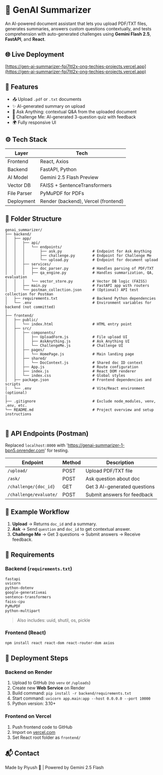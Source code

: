 # 📄 GenAI Summarizer

An AI-powered document assistant that lets you upload PDF/TXT files, generates summaries, answers custom questions contextually, and tests comprehension with auto-generated challenges using **Gemini Flash 2.5**, **FastAPI**, and **React**.

## 🌐 Live Deployment
[https://gen-ai-summarizer-fpi7ltl2x-ong-techies-projects.vercel.app](https://gen-ai-summarizer-fpi7ltl2x-ong-techies-projects.vercel.app)


## 🧠 Features
- 📤 Upload `.pdf` or `.txt` documents
- ✨ AI-generated summary on upload
- 💬 Ask Anything: contextual Q&A from the uploaded document
- 🧠 Challenge Me: AI-generated 3-question quiz with feedback
- 🌍 Fully responsive UI

## ⚙️ Tech Stack

| Layer      | Tech           |
|------------|----------------|
| Frontend   | React, Axios   |
| Backend    | FastAPI, Python |
| AI Model   | Gemini 2.5 Flash Preview |
| Vector DB  | FAISS + SentenceTransformers |
| File Parser| PyMuPDF for PDFs |
| Deployment | Render (backend), Vercel (frontend) |

## 🧱 Folder Structure
```
genai_summarizer/
├── backend/
│   ├── app/
│   │   ├── api/
│   │   │   └── endpoints/
│   │   │       ├── ask.py              # Endpoint for Ask Anything
│   │   │       ├── challenge.py        # Endpoint for Challenge Me
│   │   │       └── upload.py           # Endpoint for document upload
│   │   ├── services/
│   │   │   ├── doc_parser.py           # Handles parsing of PDF/TXT
│   │   │   ├── qa_engine.py            # Handles summarization, QA, evaluation
│   │   │   └── vector_store.py         # Vector DB logic (FAISS)
│   │   ├── main.py                     # FastAPI app with routers
│   │   └── postman_collection.json     # (Optional) API test collection for Postman
│   ├── requirements.txt                # Backend Python dependencies
│   └── .env                            # Environment variables for backend (not committed)
│
├── frontend/
│   ├── public/
│   │   └── index.html                  # HTML entry point
│   ├── src/
│   │   ├── components/
│   │   │   ├── UploadForm.js           # File upload UI
│   │   │   ├── AskAnything.js          # Ask Anything UI
│   │   │   └── ChallengeMe.js          # Challenge UI
│   │   ├── pages/
│   │   │   └── HomePage.js             # Main landing page
│   │   ├── shared/
│   │   │   └── DocContext.js           # Shared doc ID context
│   │   ├── App.js                      # Route configuration
│   │   ├── index.js                    # React DOM renderer
│   │   └── index.css                   # Global styles
│   ├── package.json                    # Frontend dependencies and scripts
│   └── .env                            # Vite/React environment (optional)
│
├── .gitignore                          # Exclude node_modules, venv, .env, etc.
└── README.md                           # Project overview and setup instructions


```

## 🧪 API Endpoints (Postman)
Replaced `localhost:8000` with 'https://genai-summarizer-1-bpn5.onrender.com' for testing.

| Endpoint                  | Method | Description                   |
|---------------------------|--------|-------------------------------|
| `/upload/`                | POST   | Upload PDF/TXT file           |
| `/ask/`                   | POST   | Ask question about doc        |
| `/challenge/{doc_id}`     | GET    | Get 3 AI-generated questions  |
| `/challenge/evaluate/`    | POST   | Submit answers for feedback   |

## 🔄 Example Workflow

1. **Upload** → Returns `doc_id` and a summary.
2. **Ask** → Send `question` and `doc_id` to get contextual answer.
3. **Challenge Me** → Get 3 questions → Submit answers → Receive feedback.

## 🧩 Requirements

### Backend (`requirements.txt`)
```bash
fastapi
uvicorn
python-dotenv
google-generativeai
sentence-transformers
faiss-cpu
PyMuPDF
python-multipart
```
> Also includes: uuid, shutil, os, pickle

### Frontend (React)
```bash
npm install react react-dom react-router-dom axios

```

## 🚀 Deployment Steps

### Backend on Render
1. Upload to GitHub (no `venv` or `/uploads`)
2. Create new **Web Service** on Render
3. Build command: `pip install -r backend/requirements.txt`
4. Start command: `uvicorn app.main:app --host 0.0.0.0 --port 10000`
5. Python version: 3.10+

### Frontend on Vercel
1. Push frontend code to GitHub
2. Import on [vercel.com](https://vercel.com)
3. Set React root folder as `frontend/`

## 📬 Contact
Made by Piyush 🚀 | Powered by Gemini 2.5 Flash

